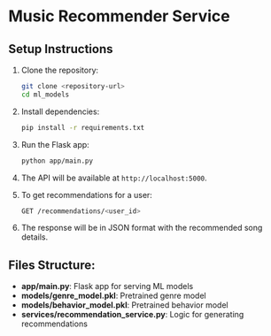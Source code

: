 # Music Recommender Service

## Setup Instructions

1. Clone the repository:
    ```bash
    git clone <repository-url>
    cd ml_models
    ```

2. Install dependencies:
    ```bash
    pip install -r requirements.txt
    ```

3. Run the Flask app:
    ```bash
    python app/main.py
    ```

4. The API will be available at `http://localhost:5000`.

5. To get recommendations for a user:
    ```bash
    GET /recommendations/<user_id>
    ```

6. The response will be in JSON format with the recommended song details.

## Files Structure:
- **app/main.py**: Flask app for serving ML models
- **models/genre_model.pkl**: Pretrained genre model
- **models/behavior_model.pkl**: Pretrained behavior model
- **services/recommendation_service.py**: Logic for generating recommendations
